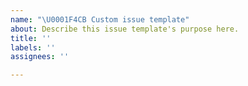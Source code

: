 ```yaml
---
name: "\U0001F4CB Custom issue template"
about: Describe this issue template's purpose here.
title: ''
labels: ''
assignees: ''

---
```



